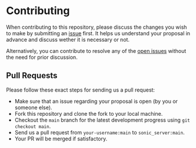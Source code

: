 # Contributing

When contributing to this repository, please discuss the changes you wish to make by submitting an [issue](https://github.com/Sonic-Chat/sonic_server/issues) first. It helps us understand your proposal in advance and discuss wether it is necessary or not.

Alternatively, you can contribute to resolve any of the [open issues](https://github.com/Sonic-Chat/sonic_server/issues) without the need for prior discussion.

## Pull Requests

Please follow these exact steps for sending us a pull request:

- Make sure that an issue regarding your proposal is open (by you or someone else).
- Fork this repository and clone the fork to your local machine.
- Checkout the `main` branch for the latest development progress using `git checkout main`.
- Send us a pull request from `your-username:main` to `sonic_server:main`.
- Your PR will be merged if satisfactory.
